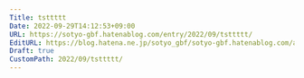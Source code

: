 ```yaml
---
Title: tsttttt
Date: 2022-09-29T14:12:53+09:00
URL: https://sotyo-gbf.hatenablog.com/entry/2022/09/tsttttt/
EditURL: https://blog.hatena.ne.jp/sotyo_gbf/sotyo-gbf.hatenablog.com/atom/entry/4207112889922954407
Draft: true
CustomPath: 2022/09/tsttttt/
---
```


